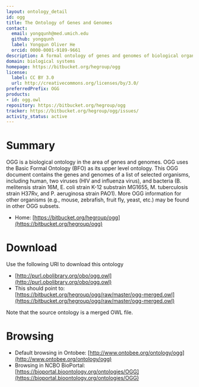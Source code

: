 ```yaml
---
layout: ontology_detail
id: ogg
title: The Ontology of Genes and Genomes
contact:
  email: yongqunh@med.umich.edu
  github: yongqunh
  label: Yongqun Oliver He
  orcid: 0000-0001-9189-9661
description: A formal ontology of genes and genomes of biological organisms.
domain: biological systems
homepage: https://bitbucket.org/hegroup/ogg
license:
  label: CC BY 3.0
  url: http://creativecommons.org/licenses/by/3.0/
preferredPrefix: OGG
products:
- id: ogg.owl
repository: https://bitbucket.org/hegroup/ogg
tracker: https://bitbucket.org/hegroup/ogg/issues/
activity_status: active
---
```


# Summary

OGG is a biological ontology in the area of genes and genomes. OGG uses the Basic Formal Ontology (BFO) as its upper level ontology. This OGG document contains the genes and genomes of a list of selected organisms, including human, two viruses (HIV and influenza virus), and bacteria (B. melitensis strain 16M, E. coli strain K-12 substrain MG1655, M. tuberculosis strain H37Rv, and P. aeruginosa strain PAO1). More OGG information for other organisms (e.g., mouse, zebrafish, fruit fly, yeast, etc.) may be found in other OGG subsets.

* Home: [https://bitbucket.org/hegroup/ogg](https://bitbucket.org/hegroup/ogg) 

# Download

Use the following URI to download this ontology

* [http://purl.obolibrary.org/obo/ogg.owl](http://purl.obolibrary.org/obo/ogg.owl)
* This should point to: [https://bitbucket.org/hegroup/ogg/raw/master/ogg-merged.owl](https://bitbucket.org/hegroup/ogg/raw/master/ogg-merged.owl) 

Note that the source ontology is a merged OWL file.  

# Browsing

* Default browsing in Ontobee: [http://www.ontobee.org/ontology/ogg](http://www.ontobee.org/ontology/ogg)
* Browsing in NCBO BioPortal: [https://bioportal.bioontology.org/ontologies/OGG](https://bioportal.bioontology.org/ontologies/OGG)
